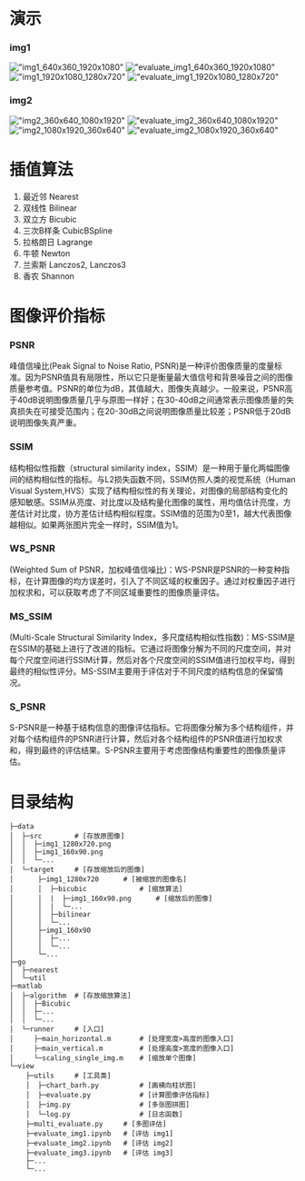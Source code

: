 # 演示

### img1
!["img1_640x360_1920x1080"](./view/target/img1/img1_640x360_1920x1080.png)
!["evaluate_img1_640x360_1920x1080"](./view/target/img1/evaluate_img1_640x360_1920x1080.png)
!["img1_1920x1080_1280x720"](./view/target/img1/img1_1920x1080_1280x720.png)
!["evaluate_img1_1920x1080_1280x720"](./view/target/img1/evaluate_img1_1920x1080_1280x720.png)

### img2
!["img2_360x640_1080x1920"](./view/target/img2/img2_360x640_1080x1920.png)
!["evaluate_img2_360x640_1080x1920"](./view/target/img2/evaluate_img2_360x640_1080x1920.png)
!["img2_1080x1920_360x640"](./view/target/img2/img2_1080x1920_360x640.png)
!["evaluate_img2_1080x1920_360x640"](./view/target/img2/evaluate_img2_1080x1920_360x640.png)

# 插值算法

1. 最近邻 Nearest
2. 双线性 Bilinear
3. 双立方 Bicubic
4. 三次B样条 CubicBSpline
5. 拉格朗日 Lagrange
6. 牛顿 Newton
7. 兰索斯 Lanczos2, Lanczos3
8. 香农 Shannon

# 图像评价指标

### PSNR
峰值信噪比(Peak Signal to Noise Ratio, PSNR)是一种评价图像质量的度量标准。因为PSNR值具有局限性，所以它只是衡量最大值信号和背景噪音之间的图像质量参考值。PSNR的单位为dB，其值越大，图像失真越少。一般来说，PSNR高于40dB说明图像质量几乎与原图一样好；在30-40dB之间通常表示图像质量的失真损失在可接受范围内；在20-30dB之间说明图像质量比较差；PSNR低于20dB说明图像失真严重。

### SSIM
结构相似性指数（structural similarity index，SSIM）是一种用于量化两幅图像间的结构相似性的指标。与L2损失函数不同，SSIM仿照人类的视觉系统（Human Visual System,HVS）实现了结构相似性的有关理论，对图像的局部结构变化的感知敏感。SSIM从亮度、对比度以及结构量化图像的属性，用均值估计亮度，方差估计对比度，协方差估计结构相似程度。SSIM值的范围为0至1，越大代表图像越相似。如果两张图片完全一样时，SSIM值为1。

### WS_PSNR
(Weighted Sum of PSNR，加权峰值信噪比)：WS-PSNR是PSNR的一种变种指标，在计算图像的均方误差时，引入了不同区域的权重因子。通过对权重因子进行加权求和，可以获取考虑了不同区域重要性的图像质量评估。

### MS_SSIM
(Multi-Scale Structural Similarity Index，多尺度结构相似性指数)：MS-SSIM是在SSIM的基础上进行了改进的指标。它通过将图像分解为不同的尺度空间，并对每个尺度空间进行SSIM计算，然后对各个尺度空间的SSIM值进行加权平均，得到最终的相似性评分。MS-SSIM主要用于评估对于不同尺度的结构信息的保留情况。

### S_PSNR
S-PSNR是一种基于结构信息的图像评估指标。它将图像分解为多个结构组件，并对每个结构组件的PSNR进行计算，然后对各个结构组件的PSNR值进行加权求和，得到最终的评估结果。S-PSNR主要用于考虑图像结构重要性的图像质量评估。

# 目录结构
```
├─data
│  ├─src        # [存放原图像]
│  │  ├─img1_1280x720.png
│  │  ├─img1_160x90.png
│  │  └─...
│  └─target     # [存放缩放后的图像]
│      ├─img1_1280x720      # [被缩放的图像名]
│      │  ├─bicubic             # [缩放算法]  
│      │  |  ├─img1_160x90.png      # [缩放后的图像]
│      │  |  └─...
│      │  ├─bilinear
│      │  └─...
│      ├─img1_160x90
│      │  ├─...
│      │  └─...
│      └─...
├─go
│  ├─nearest
│  └─util
├─matlab
│  ├─algorithm  # [存放缩放算法]
│  │  ├─Bicubic
│  │  ├─...
│  │  └─...
│  └─runner     # [入口]
│     ├─main_horizontal.m       # [处理宽度>高度的图像入口]
│     ├─main_vertical.m         # [处理高度>宽度的图像入口]
│     └─scaling_single_img.m    # [缩放单个图像]
└─view
    ├─utils     # [工具类]
    │  ├─chart_barh.py          # [画横向柱状图]
    │  ├─evaluate.py            # [计算图像评估指标]
    │  ├─img.py                 # [多张图拼图]
    │  └─log.py                 # [日志函数]
    ├─multi_evaluate.py     # [多图评估]
    ├─evaluate_img1.ipynb   # [评估 img1]
    ├─evaluate_img2.ipynb   # [评估 img2]
    ├─evaluate_img3.ipynb   # [评估 img3]
    ├─...
    └─...
```
